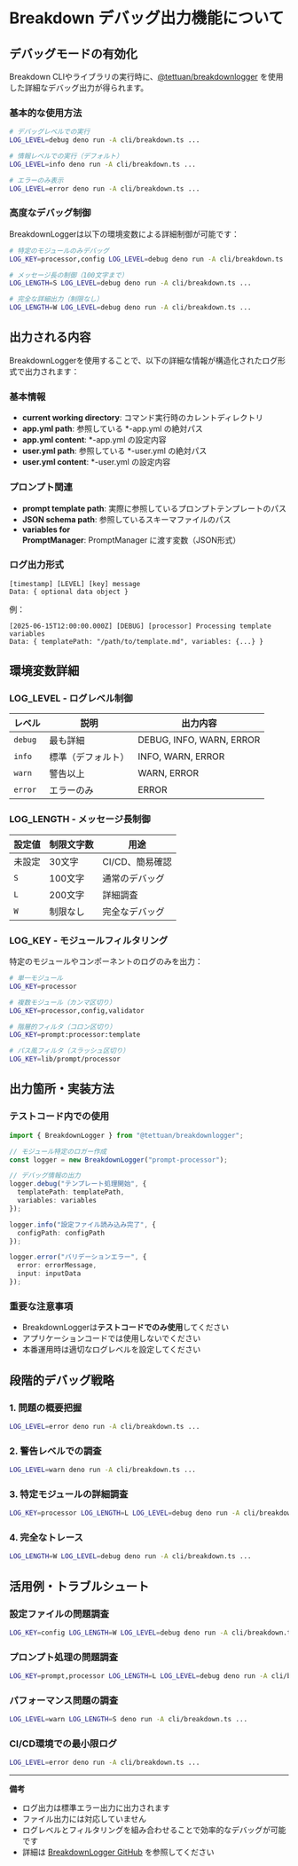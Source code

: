 # Breakdown デバッグ出力機能について

## デバッグモードの有効化

Breakdown CLIやライブラリの実行時に、[@tettuan/breakdownlogger](https://jsr.io/@tettuan/breakdownlogger) を使用した詳細なデバッグ出力が得られます。

### 基本的な使用方法

```sh
# デバッグレベルでの実行
LOG_LEVEL=debug deno run -A cli/breakdown.ts ...

# 情報レベルでの実行（デフォルト）
LOG_LEVEL=info deno run -A cli/breakdown.ts ...

# エラーのみ表示
LOG_LEVEL=error deno run -A cli/breakdown.ts ...
```

### 高度なデバッグ制御

BreakdownLoggerは以下の環境変数による詳細制御が可能です：

```sh
# 特定のモジュールのみデバッグ
LOG_KEY=processor,config LOG_LEVEL=debug deno run -A cli/breakdown.ts ...

# メッセージ長の制御（100文字まで）
LOG_LENGTH=S LOG_LEVEL=debug deno run -A cli/breakdown.ts ...

# 完全な詳細出力（制限なし）
LOG_LENGTH=W LOG_LEVEL=debug deno run -A cli/breakdown.ts ...
```

## 出力される内容

BreakdownLoggerを使用することで、以下の詳細な情報が構造化されたログ形式で出力されます：

### 基本情報
- **current working directory**: コマンド実行時のカレントディレクトリ
- **app.yml path**: 参照している *-app.yml の絶対パス
- **app.yml content**: *-app.yml の設定内容
- **user.yml path**: 参照している *-user.yml の絶対パス  
- **user.yml content**: *-user.yml の設定内容

### プロンプト関連
- **prompt template path**: 実際に参照しているプロンプトテンプレートのパス
- **JSON schema path**: 参照しているスキーマファイルのパス
- **variables for PromptManager**: PromptManager に渡す変数（JSON形式）

### ログ出力形式

```
[timestamp] [LEVEL] [key] message
Data: { optional data object }
```

例：
```
[2025-06-15T12:00:00.000Z] [DEBUG] [processor] Processing template variables
Data: { templatePath: "/path/to/template.md", variables: {...} }
```

## 環境変数詳細

### LOG_LEVEL - ログレベル制御

| レベル | 説明 | 出力内容 |
|--------|------|----------|
| `debug` | 最も詳細 | DEBUG, INFO, WARN, ERROR |
| `info` | 標準（デフォルト） | INFO, WARN, ERROR |
| `warn` | 警告以上 | WARN, ERROR |
| `error` | エラーのみ | ERROR |

### LOG_LENGTH - メッセージ長制御

| 設定値 | 制限文字数 | 用途 |
|--------|------------|------|
| 未設定 | 30文字 | CI/CD、簡易確認 |
| `S` | 100文字 | 通常のデバッグ |
| `L` | 200文字 | 詳細調査 |
| `W` | 制限なし | 完全なデバッグ |

### LOG_KEY - モジュールフィルタリング

特定のモジュールやコンポーネントのログのみを出力：

```sh
# 単一モジュール
LOG_KEY=processor

# 複数モジュール（カンマ区切り）
LOG_KEY=processor,config,validator

# 階層的フィルタ（コロン区切り）
LOG_KEY=prompt:processor:template

# パス風フィルタ（スラッシュ区切り）
LOG_KEY=lib/prompt/processor
```

## 出力箇所・実装方法

### テストコード内での使用

```typescript
import { BreakdownLogger } from "@tettuan/breakdownlogger";

// モジュール特定のロガー作成
const logger = new BreakdownLogger("prompt-processor");

// デバッグ情報の出力
logger.debug("テンプレート処理開始", { 
  templatePath: templatePath,
  variables: variables 
});

logger.info("設定ファイル読み込み完了", { 
  configPath: configPath 
});

logger.error("バリデーションエラー", { 
  error: errorMessage,
  input: inputData 
});
```

### 重要な注意事項

- BreakdownLoggerは**テストコードでのみ使用**してください
- アプリケーションコードでは使用しないでください
- 本番運用時は適切なログレベルを設定してください

## 段階的デバッグ戦略

### 1. 問題の概要把握
```sh
LOG_LEVEL=error deno run -A cli/breakdown.ts ...
```

### 2. 警告レベルでの調査
```sh
LOG_LEVEL=warn deno run -A cli/breakdown.ts ...
```

### 3. 特定モジュールの詳細調査
```sh
LOG_KEY=processor LOG_LENGTH=L LOG_LEVEL=debug deno run -A cli/breakdown.ts ...
```

### 4. 完全なトレース
```sh
LOG_LENGTH=W LOG_LEVEL=debug deno run -A cli/breakdown.ts ...
```

## 活用例・トラブルシュート

### 設定ファイルの問題調査
```sh
LOG_KEY=config LOG_LENGTH=W LOG_LEVEL=debug deno run -A cli/breakdown.ts ...
```

### プロンプト処理の問題調査
```sh
LOG_KEY=prompt,processor LOG_LENGTH=L LOG_LEVEL=debug deno run -A cli/breakdown.ts ...
```

### パフォーマンス問題の調査
```sh
LOG_LEVEL=warn LOG_LENGTH=S deno run -A cli/breakdown.ts ...
```

### CI/CD環境での最小限ログ
```sh
LOG_LEVEL=error deno run -A cli/breakdown.ts ...
```

---

**備考**
- ログ出力は標準エラー出力に出力されます
- ファイル出力には対応していません
- ログレベルとフィルタリングを組み合わせることで効率的なデバッグが可能です
- 詳細は [BreakdownLogger GitHub](https://github.com/tettuan/breakdownlogger) を参照してください 
